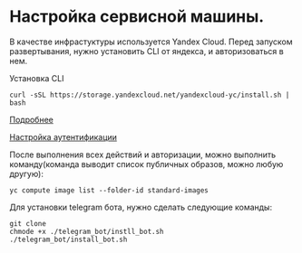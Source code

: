 # Настройка сервисной машины.
В качестве инфрастуктуры используется Yandex Cloud.
Перед запуском развертывания, нужно установить CLI от яндекса, и авторизоваться в нем.

Установка CLI
```shell
curl -sSL https://storage.yandexcloud.net/yandexcloud-yc/install.sh | bash
```

[Подробнее](https://cloud.yandex.ru/docs/cli/operations/install-cli)

[Настройка аутентификации](https://cloud.yandex.ru/docs/cli/operations/authentication/user)

После выполнения всех действий и авторизации, можно выполнить команду(команда выводит список публичных образов, можно любую другую):
```shell
yc compute image list --folder-id standard-images
```

Для установки telegram бота, нужно сделать следующие команды:
```shell
git clone
chmode +x ./telegram_bot/instll_bot.sh
./telegram_bot/install_bot.sh
```
